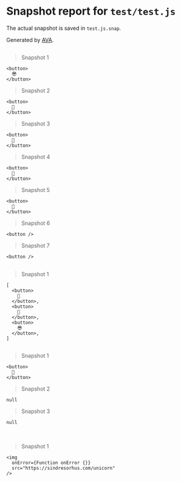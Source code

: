 # Snapshot report for `test/test.js`

The actual snapshot is saved in `test.js.snap`.

Generated by [AVA](https://ava.li).

## <Choose>

> Snapshot 1

    <button>
      😎
    </button>

> Snapshot 2

    <button>
      🦄
    </button>

> Snapshot 3

    <button>
      🦄
    </button>

> Snapshot 4

    <button>
      🌈
    </button>

> Snapshot 5

    <button>
      🦄
    </button>

> Snapshot 6

    <button />

> Snapshot 7

    <button />

## <For>

> Snapshot 1

    [
      <button>
        🌈
      </button>,
      <button>
        🦄
      </button>,
      <button>
        😎
      </button>,
    ]

## <If>

> Snapshot 1

    <button>
      🦄
    </button>

> Snapshot 2

    null

> Snapshot 3

    null

## <Image>

> Snapshot 1

    <img
      onError={Function onError {}}
      src="https://sindresorhus.com/unicorn"
    />
